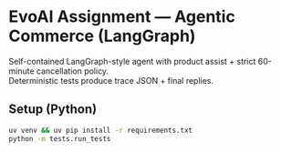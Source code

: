 # EvoAI Assignment — Agentic Commerce (LangGraph)

Self-contained LangGraph-style agent with product assist + strict 60-minute cancellation policy.  
Deterministic tests produce trace JSON + final replies.

## Setup (Python)
```bash
uv venv && uv pip install -r requirements.txt
python -m tests.run_tests
